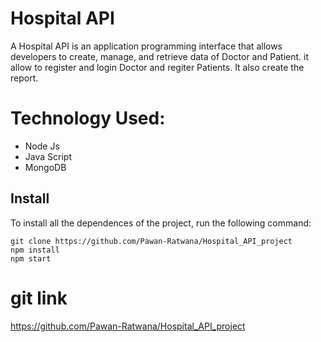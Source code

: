 # Hospital API

A Hospital API is an application programming interface that allows developers to create, manage, and retrieve data of Doctor and Patient.
it allow to register and login Doctor and regiter Patients. It also create the report.

# Technology Used:

- Node Js
- Java Script
- MongoDB

## Install

To install all the dependences of the project, run the following command:

    git clone https://github.com/Pawan-Ratwana/Hospital_API_project
    npm install
    npm start

# git link

https://github.com/Pawan-Ratwana/Hospital_API_project


